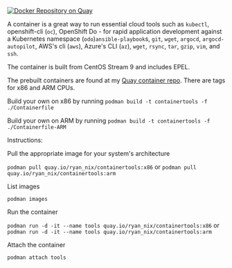 [![Docker Repository on Quay](https://quay.io/repository/ryan_nix/containertools/status "Docker Repository on Quay")](https://quay.io/repository/ryan_nix/containertools)

A container is a great way to run essential cloud tools such as `kubectl`, openshift-cli (`oc`), OpenShift Do - for rapid application development against a Kubernetes namespace (`odo`)`ansible-playbook`s, `git`, `wget`, `argocd`, `argocd-autopilot`, AWS's cli (`aws`), Azure's CLI (`az`), `wget`, `rsync`, `tar`, `gzip`, `vim`, and `ssh`.

The container is built from CentOS Stream 9 and includes EPEL.

The prebuilt containers are found at my [Quay container repo](https://quay.io/repository/ryan_nix/containertools).
There are tags for x86 and ARM CPUs.

Build your own on x86 by running `podman build -t containertools -f ./Containerfile`

Build your own on ARM by running `podman build -t containertools -f ./Containerfile-ARM`

Instructions:

Pull the appropriate image for your system's architecture

`podman pull quay.io/ryan_nix/containertools:x86` or `podman pull quay.io/ryan_nix/containertools:arm`

List images

`podman images`

Run the container

`podman run -d -it --name tools quay.io/ryan_nix/containertools:x86` or `podman run -d -it --name tools quay.io/ryan_nix/containertools:arm`

Attach the container

`podman attach tools`
